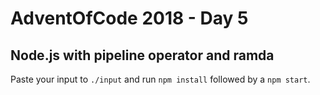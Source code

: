 # AdventOfCode 2018 - Day 5

## Node.js with pipeline operator and ramda 

Paste your input to `./input` and run `npm install` followed by a `npm start`.
